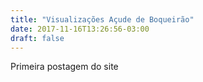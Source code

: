 ```yaml
---
title: "Visualizações Açude de Boqueirão"
date: 2017-11-16T13:26:56-03:00
draft: false
---
```


Primeira postagem do site 
 <!--more-->

<div id="vis" width=300></div>

<script src="https://cdnjs.cloudflare.com/ajax/libs/vega/3.0.7/vega.js"></script>
<script src="https://cdnjs.cloudflare.com/ajax/libs/vega-lite/2.0.1/vega-lite.js"></script>
<script src="https://cdnjs.cloudflare.com/ajax/libs/vega-embed/3.0.0-rc7/vega-embed.js"></script>
<script>
    const spec = {
    "title": "Volume do Açude de Boqueirão ao Longo dos Anos",
  "$schema": "https://vega.github.io/schema/vega-lite/v2.json",
  "data": {
    "url": "https://api.insa.gov.br/reservatorios/12172/monitoramento",
    "format": {
      "type": "json",
      "property": "volumes",
      "parse" : {"DataInformacao": "utc:'%d/%m/%Y'"}
    }
  },
   "width": 600,
   "height": 230,
   "mark": {
    "type": "bar",
    "interpolate": "monotone"
  },
  "encoding": {
    "x": {
      "timeUnit": "month",
      "field": "DataInformacao",
      "type": "temporal",
      "axis": {
        "title": "Ano"
      }
    },
    "y": {
      "aggregate": "average",
      "field": "VolumePercentual",
      "type": "quantitative",
      "axis": {
        "title": "Volume (%)"
      }
    },
    "color": {"value": "red"}
  }




};
  	vegaEmbed('#vis', spec).catch(console.warn);
</script>







